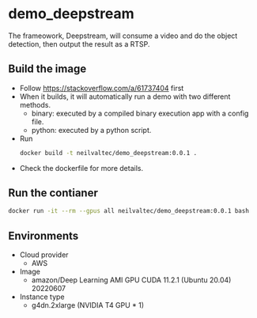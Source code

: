 # demo_deepstream
The frameowork, Deepstream, will consume a video and do the object detection, then output the result as a RTSP.

## Build the image
- Follow https://stackoverflow.com/a/61737404 first
- When it builds, it will automatically run a demo with two different methods.
  - binary: executed by a compiled binary execution app with a config file.
  - python: executed by a python script.
- Run
  ```bash
  docker build -t neilvaltec/demo_deepstream:0.0.1 .
  ```
- Check the dockerfile for more details.
## Run the contianer 
```bash
docker run -it --rm --gpus all neilvaltec/demo_deepstream:0.0.1 bash
```
## Environments
- Cloud provider
    - AWS
- Image
    - amazon/Deep Learning AMI GPU CUDA 11.2.1 (Ubuntu 20.04) 20220607
- Instance type
    - g4dn.2xlarge (NVIDIA T4 GPU * 1)
